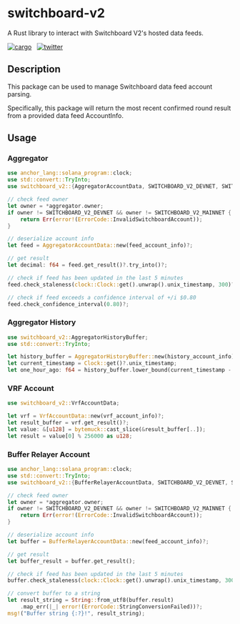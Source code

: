 # switchboard-v2

A Rust library to interact with Switchboard V2's hosted data feeds.

<!-- https://badgen.net/crates/v/switchboard-v2 -->

[![cargo](https://badgen.net/crates/v/switchboard-v2)](https://crates.io/crates/switchboard-v2)&nbsp;&nbsp;
[![twitter](https://badgen.net/twitter/follow/switchboardxyz)](https://twitter.com/switchboardxyz)&nbsp;&nbsp;

## Description

This package can be used to manage Switchboard data feed account parsing.

Specifically, this package will return the most recent confirmed round result
from a provided data feed AccountInfo.

## Usage

### Aggregator

```rust
use anchor_lang::solana_program::clock;
use std::convert::TryInto;
use switchboard_v2::{AggregatorAccountData, SWITCHBOARD_V2_DEVNET, SWITCHBOARD_V2_MAINNET};

// check feed owner
let owner = *aggregator.owner;
if owner != SWITCHBOARD_V2_DEVNET && owner != SWITCHBOARD_V2_MAINNET {
    return Err(error!(ErrorCode::InvalidSwitchboardAccount));
}

// deserialize account info
let feed = AggregatorAccountData::new(feed_account_info)?;

// get result
let decimal: f64 = feed.get_result()?.try_into()?;

// check if feed has been updated in the last 5 minutes
feed.check_staleness(clock::Clock::get().unwrap().unix_timestamp, 300)?;

// check if feed exceeds a confidence interval of +/i $0.80
feed.check_confidence_interval(0.80)?;
```

### Aggregator History

```rust
use switchboard_v2::AggregatorHistoryBuffer;
use std::convert::TryInto;

let history_buffer = AggregatorHistoryBuffer::new(history_account_info)?;
let current_timestamp = Clock::get()?.unix_timestamp;
let one_hour_ago: f64 = history_buffer.lower_bound(current_timestamp - 3600).unwrap().try_into()?;
```

### VRF Account

```rust
use switchboard_v2::VrfAccountData;

let vrf = VrfAccountData::new(vrf_account_info)?;
let result_buffer = vrf.get_result()?;
let value: &[u128] = bytemuck::cast_slice(&result_buffer[..]);
let result = value[0] % 256000 as u128;
```

### Buffer Relayer Account

```rust
use anchor_lang::solana_program::clock;
use std::convert::TryInto;
use switchboard_v2::{BufferRelayerAccountData, SWITCHBOARD_V2_DEVNET, SWITCHBOARD_V2_MAINNET};

// check feed owner
let owner = *aggregator.owner;
if owner != SWITCHBOARD_V2_DEVNET && owner != SWITCHBOARD_V2_MAINNET {
    return Err(error!(ErrorCode::InvalidSwitchboardAccount));
}

// deserialize account info
let buffer = BufferRelayerAccountData::new(feed_account_info)?;

// get result
let buffer_result = buffer.get_result();

// check if feed has been updated in the last 5 minutes
buffer.check_staleness(clock::Clock::get().unwrap().unix_timestamp, 300)?;

// convert buffer to a string
let result_string = String::from_utf8(buffer.result)
    .map_err(|_| error!(ErrorCode::StringConversionFailed))?;
msg!("Buffer string {:?}!", result_string);
```
